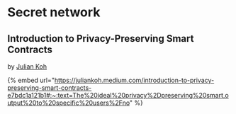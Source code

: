 # Secret network

## Introduction to Privacy-Preserving Smart Contracts

by [Julian Koh](https://juliankoh.medium.com/?source=post\_page-----e7bdc1a121b1-----------------------------------)

{% embed url="https://juliankoh.medium.com/introduction-to-privacy-preserving-smart-contracts-e7bdc1a121b1#:~:text=The%20ideal%20privacy%2Dpreserving%20smart,output%20to%20specific%20users%2Fno" %}

